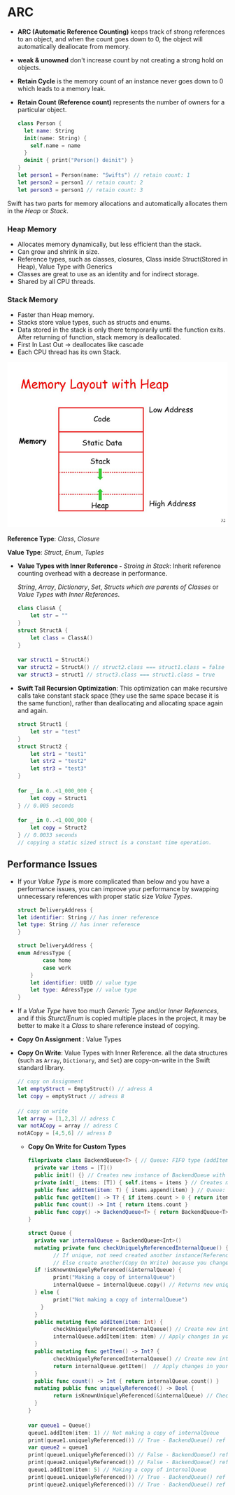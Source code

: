 # ARC

- **ARC (Automatic Reference Counting)** keeps track of strong references to an object, and when the count goes down to 0, the object will automatically deallocate from memory.

- **weak & unowned** don't increase count by not creating a strong hold on objects.

- **Retain Cycle** is the memory count of an instance never goes down to 0 which leads to a memory leak.

- **Retain Count (Reference count)** represents the number of owners for a particular object.

  ```swift
  class Person {
    let name: String
    init(name: String) {
      self.name = name
    }
    deinit { print("Person() deinit") }
  }
  let person1 = Person(name: "Swifts") // retain count: 1
  let person2 = person1 // retain count: 2
  let person3 = person1 // retain count: 3
  ```

Swift has two parts for memory allocations and automatically allocates them in the *Heap* or *Stack*.

### **Heap Memory**

- Allocates memory dynamically, but less efficient than the stack.
- Can grow and shrink in size.
- Reference types, such as classes, closures, Class inside Struct(Stored in Heap), Value Type with Generics
- Classes are great to use as an identity and for indirect storage.
- Shared by all CPU threads.

### **Stack Memory**

- Faster than Heap memory.
- Stacks store value types, such as structs and enums.
- Data stored in the stack is only there temporarily until the function exits. After returning of function, stack memory is deallocated.
- First In Last Out -> deallocates like cascade
- Each CPU thread has its own Stack.

<img src=".\Assets\stack-heap.png" alt="stack-heap" style="zoom: 80%;" />



**Reference Type**: *Class*, *Closure*

**Value Type**: *Struct*, *Enum*, *Tuples*

- **Value Types with Inner Reference -** *Stroing in Stack*: Inherit reference counting overhead with a decrease in performance.

  *String*, *Array*, *Dictionary*, *Set*, *Structs which are parents of Classes* or *Value Types with Inner References*.

    ```swift
    class ClassA {
        let str = ""
    }
    struct StructA {
        let class = ClassA()
    }
   
    var struct1 = StructA()
    var struct2 = StructA() // struct2.class === struct1.class = false
    var struct3 = struct1 // struct3.class === struct1.class = true
   
    ```

- **Swift Tail Recursion Optimization**: This optimization can make recursive calls take constant stack space (they use the same space becase it is the same function), rather than deallocating and allocating space again and again.

  ```swift
  struct Struct1 {
      let str = "test"
  }
  struct Struct2 {
      let str1 = "test1"
      let str2 = "test2"
      let str3 = "test3"
  }
 
  for _ in 0..<1_000_000 {
      let copy = Struct1
  } // 0.005 seconds
 
  for _ in 0..<1_000_000 {
      let copy = Struct2
  } // 0.0033 seconds
  // copying a static sized struct is a constant time operation.
  ```



## Performance Issues

- If your *Value Type* is more complicated than below and you have a performance issues, you can improve your performance by swapping unnecessary references with proper static size *Value Types*.

  ```swift
  struct DeliveryAddress {
  let identifier: String // has inner reference
  let type: String // has inner reference
  }
  ```

  ```swift
  struct DeliveryAddress {
  enum AdressType {
          case home
          case work
      }
      let identifier: UUID // value type
      let type: AdressType // value type
  }
  ```

- If a *Value Type* have too much *Generic Type* and/or *Inner References*, and if this *Sturct/Enum* is copied multiple places in the project, it may be better to make it a *Class* to share reference instead of copying.

- **Copy On Assignment** : Value Types

- **Copy On Write**: Value Types with Inner Reference. all the data structures (such as `Array`, `Dictionary`, and `Set`) are copy-on-write in the Swift standard library.
  ```swift
  // copy on Assignment
  let emptyStruct = EmptyStruct() // adress A
  let copy = emptyStruct // adress B
 
  // copy on write
  let array = [1,2,3] // adress C
  var notACopy = array // adress C
  notACopy = [4,5,6] // adress D
  ```

  - **Copy On Write for Custom Types**

    ```swift
    fileprivate class BackendQueue<T> { // Queue: FIFO type (addItem-getItem)
      private var items = [T]()
      public init() {} // Creates new instance of BackendQueue with empty array.
      private init(_ items: [T]) { self.items = items } // Creates new instance of BackendQueue with current items array.
      public func addItem(item: T) { items.append(item) } // Queue: adds in the end of list.
      public func getItem() -> T? { if items.count > 0 { return items.remove(at: 0) } else { return nil } }  // Queue: gets first item in the list. O(n).
      public func count() -> Int { return items.count }
      public func copy() -> BackendQueue<T> { return BackendQueue<T>(items) } // Returns new unique instance of BackendQueue<T>
    }
    ```

    ```swift
    struct Queue {
      private var internalQueue = BackendQueue<Int>()
      mutating private func checkUniquelyReferencedInternalQueue() {
            // If unique, not need created another instance(Reference to the same pointer will cause less memory allocation.).
            // Else create another(Copy On Write) because you change values inside queue.
      if !isKnownUniquelyReferenced(&internalQueue) {
            print("Making a copy of internalQueue")
            internalQueue = internalQueue.copy() // Returns new unique instance of BackendQueue<T>
      } else {
            print("Not making a copy of internalQueue")
        }
      }
      public mutating func addItem(item: Int) {
            checkUniquelyReferencedInternalQueue() // Create new internalQueue if Copy On Write
            internalQueue.addItem(item: item) // Apply changes in your new copied instance.
      }
      public mutating func getItem() -> Int? {
            checkUniquelyReferencedInternalQueue() // Create new internalQueue if Copy On Write
            return internalQueue.getItem()  // Apply changes in your new copied instance.
      }
      public func count() -> Int { return internalQueue.count() }
      mutating public func uniquelyReferenced() -> Bool {
            return isKnownUniquelyReferenced(&internalQueue) // Check if your Queue is unique or not.
      }
    }

    var queue1 = Queue()
    queue1.addItem(item: 1) // Not making a copy of internalQueue
    print(queue1.uniquelyReferenced()) // True - BackendQueue() ref count: 1 (queue1.internalQueue)
    var queue2 = queue1
    print(queue1.uniquelyReferenced()) // False - BackendQueue() ref count: 2 (queue2.internalQueue, queue1.internalQueue)
    print(queue2.uniquelyReferenced()) // False - BackendQueue() ref count: 2 (queue2.internalQueue, queue1.internalQueue)
    queue1.addItem(item: 5) // Making a copy of internalQueue
    print(queue1.uniquelyReferenced()) // True - BackendQueue() ref count: 1 (queue1.internalQueue)
    print(queue2.uniquelyReferenced()) // True - BackendQueue() ref count: 1 (queue2.internalQueue)
    ```
